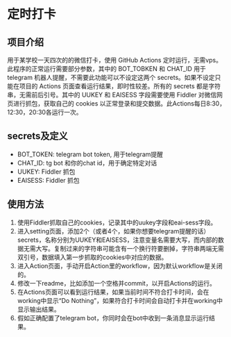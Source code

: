 # 定时打卡
## 项目介绍 
用于某学校一天四次的的微信打卡，使用 GitHub Actions 定时运行，无需vps。此程序的正常运行需要部分参数，其中的 BOT_TOBKEN 和 CHAT_ID 用于 telegram 机器人提醒，不需要此功能可以不设定这两个 secrets。如果不设定只能在项目的 Actions 页面查看运行结果，即时性较差。所有的 secrets 都是字符串，无需前后引号。其中的 UUKEY 和 EAISESS 字段需要使用 Fiddler 对微信网页进行抓包，获取自己的 cookies 以正常登录和提交数据。此Actions每日8:30，12:30，20:30各运行一次。
## secrets及定义
- BOT_TOKEN: telegram bot token, 用于telegram提醒
- CHAT_ID: tg bot 和你的chat id，用于确定特定对话
- UUKEY: Fiddler 抓包
- EAISESS: Fiddler 抓包
## 使用方法
1. 使用Fiddler抓取自己的cookies，记录其中的uukey字段和eai-sess字段。
1. 进入setting页面，添加2个（或者4个，如果你想要telegram提醒的话）secrets，名称分别为UUKEY和EAISESS，注意变量名需要大写，而内部的数据无需大写。复制过来的字符串可能含有一个换行符要删掉，字符串两端无需双引号，数据填入第一步抓取的cookies中对应的数据。
1. 进入Action页面，手动开启Action里的workflow，因为默认workflow是关闭的。
1. 修改一下readme，比如添加一个空格并commit，以开启Actions的运行。
1. 在Actions页面可以看到运行结果，如果当前时间不符合打卡时间，会在working中显示“Do Nothing”，如果符合打卡时间会自动打卡并在working中显示输出结果。
1. 假如正确配置了telegram bot，你同时会在bot中收到一条消息显示运行结果。
